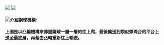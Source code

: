 ![](/assets/import.png)  ![](/assets/import01.png)

#### ![](/assets/03.png)介紹鋼球機構:

#### 上圖是以凸輪機構來傳遞鋼球一層一層的往上爬，最後輸送到類似彈珠台的平台上送至最底層，再藉由凸輪重新往上輸送。



